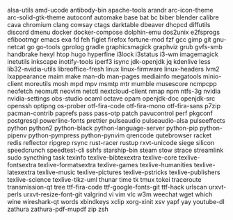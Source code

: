 alsa-utils
amd-ucode
antibody-bin
apache-tools
arandr
arc-icon-theme
arc-solid-gtk-theme
autoconf
automake
base
bat
bc
biber
blender
calibre
cava
chromium
clang
cowsay
ctags
darktable
dbeaver
dhcpcd
diffutils
discord
dmenu
docker
docker-compose
dolphin-emu
dos2unix
e2fsprogs
efibootmgr
emacs
exa
fd
feh
figlet
firefox
fortune-mod
fzf
gcc
gimp
git
gnu-netcat
go
go-tools
gprolog
gradle
graphicsmagick
graphviz
grub
gvfs-smb
handbrake
hexyl
htop
hugo
hyperfine
i3lock
i3status
i3-wm
imagemagick
inetutils
inkscape
inotify-tools
iperf3
isync
jdk-openjdk
jq
kdenlive
less
lib32-nvidia-utils
libreoffice-fresh
linux
linux-firmware
linux-headers
lvm2
lxappearance
maim
make
man-db
man-pages
mediainfo
megatools
minio-client
moreutils
mosh
mpd
mpv
msmtp
mtr
mumble
musescore
ncmpcpp
neofetch
neomutt
neovim
netctl
nextcloud-client
nmap
npm
ntfs-3g
nvidia
nvidia-settings
obs-studio
ocaml
octave
opam
openjdk-doc
openjdk-src
openssh
optipng
os-prober
otf-fira-code
otf-fira-mono
otf-fira-sans
p7zip
pacman-contrib
paprefs
pass
pass-otp
patch
pavucontrol
perf
pkgconf
postgresql
powerline-fonts
prettier
pulseaudio
pulseaudio-alsa
pulseeffects
python
python2
python-black
python-language-server
python-pip
python-pipenv
python-pympress
python-pynvim
qrencode
qutebrowser
racket
redis
reflector
ripgrep
rsync
rust-racer
rustup
rxvt-unicode
siege
silicon
speedcrunch
speedtest-cli
sshfs
starship-bin
steam
stow
strace
streamlink
sudo
syncthing
task
texinfo
texlive-bibtexextra
texlive-core
texlive-fontsextra
texlive-formatsextra
texlive-games
texlive-humanities
texlive-latexextra
texlive-music
texlive-pictures
texlive-pstricks
texlive-publishers
texlive-science
texlive-tikz-uml
thunar
time
tk
tmux
tokei
traceroute
transmission-qt
tree
ttf-fira-code
ttf-google-fonts-git
ttf-hack
urlscan
urxvt-perls
urxvt-resize-font-git
valgrind
vi
vim
vlc
w3m
weechat
wget
which
wine
wireshark-qt
words
xbindkeys
xclip
xorg-xinit
xsv
yapf
yay
youtube-dl
zathura
zathura-pdf-mupdf
zip
zsh

